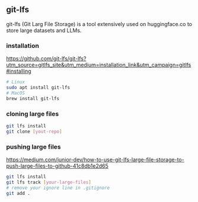 ## git-lfs

git-lfs (Git Larg File Storage) is a tool extensively used on huggingface.co to store large datasets and LLMs.

### installation
https://github.com/git-lfs/git-lfs?utm_source=gitlfs_site&utm_medium=installation_link&utm_campaign=gitlfs#installing

```bash
# Linux
sudo apt install git-lfs
# MacOS
brew install git-lfs
```

### cloning large files
```bash
git lfs install
git clone [yout-repo]
```

### pushing large files
https://medium.com/junior-dev/how-to-use-git-lfs-large-file-storage-to-push-large-files-to-github-41c8db1e2d65

```bash
git lfs install
git lfs track [your-large-files]
# remove your ignore line in .gitignore
git add .
```
